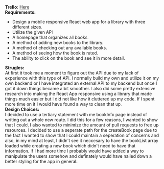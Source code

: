 <b>Trello:</b> <a href="https://trello.com/b/YsIESSCA/kimmelbook"> Here</a><br>
<b>Requirements:</b> <br>
<ul>
<li>Design a mobile responsive React web app for a library with three different sizes.</li>
<li>Utilize the given API</li>
<li>A homepage that organizes all books.</li>
<li>A method of adding new books to the library.</li>
<li>A method of checking out any available books.</li>
<li>A method of seeing how the book is rated.</li>
<li>The ability to click on the book and see it in more detail.</li>
</ul>
<b>Strugles:</b><br />
At first it took me a moment to figure out the API due to my lack of experience with this type of API. I normally build my own and utilize it on my own backend or I have integrated an external API to my backend but once I got it down things became a bit smoother. I also did some pretty extensive research into making the React App responsive using a library that made things much easier but I did not like how it cluttered up my code. If I spent more time on it I would have found a way to clean that up. <br />
<b>Design Choices:</b><br />
I decided to use a tertiary statement with me bookInfo page instead of writing out a whole new route. I did this for a few reasons, I wanted to show that I could, I also wanted to minimize the amount of pull requests to free up resources. I decided to use a seperate path for the createBook page due to the fact I wanted to show that I could maintain a seperation of concerns and also, in my mind at least, I didn't see it neccesary to have the bookList array loaded while creating a new book which didn't need to have that information. If I had more time I probably would have added a way to manipulate the users somehow and definately would have nailed down a better styling for the app in general. 